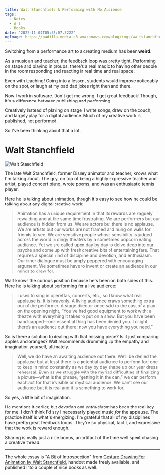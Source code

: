 ```yaml
---
title: Walt Stanchfield & Performing with No Audience
tags:
  - Notes
  - Art
  - Books
date: '2022-11-04T05:35:07.322Z'
ogImage: https://padilla-media.s3.amazonaws.com/blog/imgs/waltstanchfield.jpeg
---
```


Switching from a performance art to a creating medium has been **weird**.

As a musician and teacher, the feedback loop was pretty tight. Performing on stage and playing in groups, there's a real magic to having other people in the room responding and reacting in real time and real space.

Even with teaching! Going into a lesson, students would improve noticeably on the spot, or laugh at my bad dad jokes right then and there.

Now I work in software. Don't get me wrong, I get great feedback! Though, it's a difference between publishing and performing.

Creatively instead of playing on stage, I write songs, draw on the couch, and largely play for a digital audience. Much of my creative work is published, not performed.

So I've been thinking about that a lot.

# Walt Stanchfield

![Walt Stanchfield](https://padilla-media.s3.amazonaws.com/blog/imgs/waltstanchfield.jpeg)

The late Walt Stanchfield, former Disney animator and teacher, knows what I'm talking about. The guy, on top of being a highly expressive teacher and artist, played concert piano, wrote poems, and was an enthusiastic tennis player.

Here he is talking about animation, though it's easy to see how he could be talking about any digital creative work:

> Animation has a unique requirement in that its rewards are vaguely rewarding and at the same time frustrating. We are performers but our audience is hidden from us. We are actors but there is no applause. We are artists but our works are not framed and hung on walls for friends to see. We are sensitive people whose sensibility is judged across the world in dingy theaters by a sometimes popcorn eating audience. Yet we are called upon day by day to delve deep into our psyche and come up with fresh creative bits of entertaining fare. That requires a special kind of discipline and devotion, and enthusiasm. Our inner dialogue must be amply peppered with encouraging argument. We sometimes have to invent or create an audience in our minds to draw for.

Walt knows the curious position because he's been on both sides of this. Here he is talking about performing for a live audience:

> I used to sing in operettas, concerts, etc., so I know what real applause is. It is heavenly. A living audience draws something extra out of the performer. A stage director once said to the cast of a play on the opening night, “You’ve had good equipment to work with: a theatre with everything it takes to put on a show. But you have been handicapped—one essential thing has been denied you. Tonight there’s an audience out there; now you have everything you need.”

So is there a solution to dealing with that missing piece? Is it just comparing apples and oranges? Walt recommends drumming up the empathy and imagination yourself, ultimately.

> Well, we do have an awaiting audience out there. We’ll be denied the applause but at least there is a potential audience to perform for; one to keep in mind constantly as we day by day shape up our year dress rehearsal. Even as we struggle with the myriad difficulties of finalizing a picture—what is the phrase, “getting it in the can,” we can perform each act for that invisible or mystical audience. We can’t see our audience but it is real and it is something to work for.

So yes, a little bit of imagination.

He mentions it earlier, but _devotion_ and _enthusiasm_ has been the real key for me. I don't think I'd say I necessarily played music _for_ the applause. The practice itself is what's energizing. I'm grateful that all of my disciplines have pretty great feedback loops. They're so physical, tactil, and expressive that the work is reward enough.

Sharing is really just a nice bonus, an artifact of the time well spent chasing a creative thread.

---

The whole essay is "A Bit of Introspection" from [Gesture Drawing For Animation by Walt Stanchfield](https://ia601302.us.archive.org/15/items/Gesture_Drawing_for_Animation/Gesture_Drawing_for_Animation.pdf), handout made freely available, and published into a couple of nice books as well.
